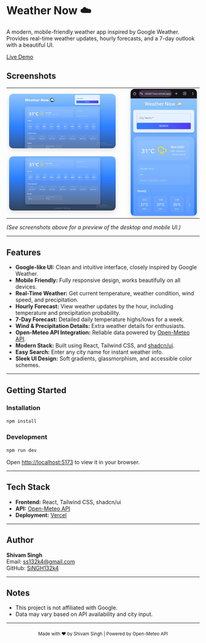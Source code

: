 # Weather Now ☁️

A modern, mobile-friendly weather app inspired by Google Weather. Provides real-time weather updates, hourly forecasts, and a 7-day outlook with a beautiful UI.

[Live Demo](https://weather-now-blond-two.vercel.app/)

## Screenshots

<table>
    <tr>
      <!-- Left column: img1 (top), img2 (bottom) -->
      <td align="center" style="vertical-align:middle;">
        <img src="./assets/img1.jpeg" alt="Desktop Screenshot 1" width="400px" style="margin-bottom: 18px; border-radius: 10px; box-shadow: 0 4px 12px #0002;"/><br/>
        <img src="./assets/img2.jpeg" alt="Desktop Screenshot 2" width="400px" style="border-radius: 10px; box-shadow: 0 4px 12px #0002;"/>
      </td>
      <!-- Right column: img3 -->
      <td align="center" style="vertical-align:middle; padding-left: 32px;">
        <img src="./assets/img3.jpeg" alt="Mobile Screenshot" width="250px" style="border-radius: 10px; box-shadow: 0 4px 12px #0002;"/>
      </td>
    </tr>
  </table>

*(See screenshots above for a preview of the desktop and mobile UI.)*

---

## Features

- **Google-like UI:** Clean and intuitive interface, closely inspired by Google Weather.
- **Mobile Friendly:** Fully responsive design, works beautifully on all devices.
- **Real-Time Weather:** Get current temperature, weather condition, wind speed, and precipitation.
- **Hourly Forecast:** View weather updates by the hour, including temperature and precipitation probability.
- **7-Day Forecast:** Detailed daily temperature highs/lows for a week.
- **Wind & Precipitation Details:** Extra weather details for enthusiasts.
- **Open-Meteo API Integration:** Reliable data powered by [Open-Meteo API](https://open-meteo.com/).
- **Modern Stack:** Built using React, Tailwind CSS, and [shadcn/ui](https://ui.shadcn.com/).
- **Easy Search:** Enter any city name for instant weather info.
- **Sleek UI Design:** Soft gradients, glassmorphism, and accessible color schemes.

---

## Getting Started

### Installation

```bash
npm install
```

### Development

```bash
npm run dev
```

Open [http://localhost:5173](http://localhost:5173) to view it in your browser.

---

## Tech Stack

- **Frontend:** React, Tailwind CSS, shadcn/ui
- **API:** [Open-Meteo API](https://open-meteo.com/)
- **Deployment:** [Vercel](https://vercel.com/)

---

## Author

**Shivam Singh**  
Email: [ss132k4@gmail.com](mailto:ss132k4@gmail.com)  
GitHub: [SiNGH132k4](https://github.com/SiNGH132k4)

---

## Notes

- This project is not affiliated with Google.
- Data may vary based on API availability and city input.

---

<div align="center">
  <sub>Made with ❤️ by Shivam Singh | Powered by Open-Meteo API</sub>
</div>
